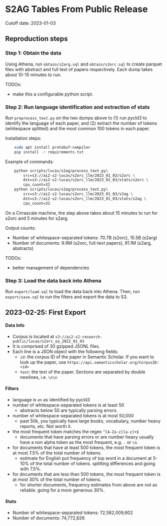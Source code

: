 # S2AG Tables From Public Release

Cutoff date: 2023-01-03

## Reproduction steps

### Step 1: Obtain the data

Using Athena, run `obtain/s2arg.sql` and `obtain/s2orc.sql` to create parquet
files with abstract and full text of papers respectively. Each dump takes about
10-15 minutes to run.

TODOs:

- make this a configurable python script.

### Step 2: Run language identification and extraction of stats

Run `preprocess_text.py` on the two dumps above to (1) run pycld3 to identify
the language of each paper, and (2) extract the number of tokens (whitespace
splitted) and the most common 100 tokens in each paper.

Installation steps:

```bash
    sudo apt install protobuf-compiler
    pip install -r requirements.txt
```

Example of commands:

```bash
    python scripts/lucas/s2ag/process_text.py\
        src=s3://ai2-s2-lucas/s2orc_llm/2023_01_03/s2orc \
        dst=s3://ai2-s2-lucas/s2orc_llm/2023_01_03/stats/s2orc \
        cpu_count=32
    python scripts/lucas/s2ag/process_text.py\
        src=s3://ai2-s2-lucas/s2orc_llm/2023_01_03/s2ag \
        dst=s3://ai2-s2-lucas/s2orc_llm/2023_01_03/stats/s2ag \
        cpu_count=32
```

On a Cirrascale machine, the step above takes about 15 minutes to run for
s2orc and 5 minutes for s2arg.

Output counts:

- Number of whitespace-separated tokens: 70.7B (s2orc), 15.5B (s2arg)
- Number of documents: 9.9M (s2orc, full-text papers), 91.1M (s2arg, abstracts)


TODOs:

- better management of dependencies


### Step 3: Load the data back into Athena

Run `export/load.sql` to load the data back into Athena.
Then, run `export/save.sql` to run the filters and export the data to S3.

## 2023-02-25: First Export

#### Data Info

- Corpus is located at `s3://ai2-s2-research-public/lucas/s2orc_oa_2022_01_03`
- It is comprised of 30 gzipped JSONL files.
- Each line is a JSON object with the following fields:
  - `id`: the corpus ID of the paper in Semantic Scholar. If you want to look up the paper, use `https://api.semanticscholar.org/CorpusID:<id>`
  - `text`: the text of the paper. Sections are separated by double newlines, i.e. `\n\n`


#### Filters

- language is `en` as identified by pycld3
- number of whitespace-separated tokens is at least 50
    - abstracts below 50 are typically parsing errors.
- number of whitespace-separated tokens is at most 50,000
    - past 50k, you typically have large books, vocabulary, number heavy reports, etc. Not worth it.
- the most frequent token matches the regex `^[A-Za-z][a-z]+$`
    - documents that have parsing errors or are number heavy usually have a non alpha token as the most frequent, e.g. `.` or `\n`.
- for documents that have at least 500 tokens, the most frequent token is at most 7.5% of the total number of tokens.
    - estimate for English put frequency of top word in a document at 5-10% of the total number of tokens. splitting differences and going with 7.5%.
- for documents that are less than 500 tokens, the most frequent token is at most 30% of the total number of tokens.
    - for shorter documents, frequency estimates from above are not as reliable. going for a more generous 30%.

#### Stats

- Number of whitespace-separated tokens: 72,582,009,602
- Number of documents: 74,772,626
